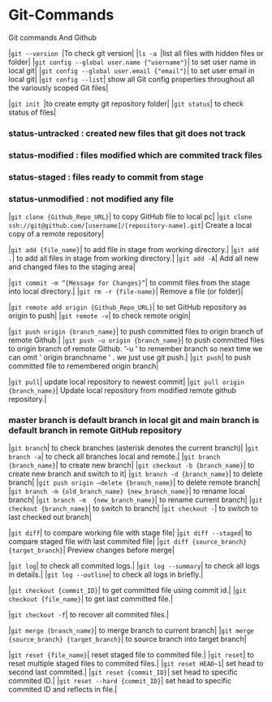 # Git-Commands
Git commands And Github

|`git --version	`|To check git version|
|`ls -a	`|list all files with hidden files or folder|
|`git config --global user.name {"username"}`|	to set user name in local git|
|`git config --global user.email {"email"}`|	to set user email in local git|
|`git config --list`|	show all Git config properties throughout all the variously scoped Git files|

|`git init `|to create empty git repository folder|
|`git status`| to check status of files|
### status-untracked : created new files that git does not track
### status-modified : files modified which are commited track files
### status-staged : files ready to commit from stage
### status-unmodified : not modified any file

|`git clone {Github_Repo_URL}`|	to copy GitHub file to local pc|
|`git clone ssh://git@github.com/[username]/[repository-name].git`|	Create a local copy of a remote repository|

|`git add {file_name}`|	to add file in stage from working directory.|
|`git add .`|	to add all files in stage from working directory.|
|`git add -A`|	Add all new and changed files to the staging area|

|`git commit -m “{Message for Changes}”`|	to commit files from the stage into local directory.|
|`git rm -r {file-name}`|	Remove a file (or folder)|

|`git remote add origin {Github_Repo_URL}`|	to set GitHub repository as origin to push|
|`git remote -v`|	to check remote origin|

|`git push origin {branch_name}`|	to push committed files to origin branch of remote Github.|
|`git push -u origin {branch_name}`|	to push committed files to origin branch of remote Github. ‘-u ’ to remember branch so next time we can omit ' origin branchname ' . we just use git push.|
|`git push`| to push committed file to remembered origin branch|

|`git pull`|	update local repository to newest commit|
|`git pull origin {branch_name}`|	Update local repository from modified remote github repository.|

### master branch is default branch in local git and main branch is default branch in remote GitHub repository
|`git branch`|	to check branches (asterisk denotes the current branch)|
|`git branch -a`|	to check all branches local and remote.|
|`git branch {branch_name}`|	to create new branch|
|`git checkout -b {branch_name}`|	to create new branch and switch to it|
|`git branch -d {branch_name}`|	to delete branch|
|`git push origin –delete {branch_name}`|	to delete remote branch|
|`git branch -m {old_branch_name} {new_branch_name}`|	to rename local branch|
|`git branch -m  {new_branch_name}`|	to rename current branch|
|`git checkout {branch_name}`|	to switch to branch|
|`git checkout -`|	to switch to last checked out branch|

|`git diff`|	to compare working file with stage file|
|`git diff --staged`|	to compare staged file with last commited file|
|`git diff {source_branch} {target_branch}`|	Preview changes before merge|

|`git log`|	to check all commited logs.|
|`git log --summary`|	to check all logs in details.|
|`git log --outline`|	to check all logs in briefly.|

|`git checkout {commit_ID}`|	to get committed file using commit id.|
|`git checkout {file_name}`|	to get last committed file.|

|`git checkout -f`|	to recover all commited files.|

|`git merge {branch_name}`|	to merge branch to current branch|
|`git merge {source_branch} {target_branch}`|	to source branch into target branch|

|`git reset {file_name}`|	reset staged file to commited file.|
|`git reset`|	to reset multiple staged files to commited files.|
|`git reset HEAD~1`|	set head to second last commited.|
|`git reset {commit_ID}`|	set head to specific commited ID.|
|`git reset --hard {commit_ID}`|	set head to specific commited ID and reflects in file.|

